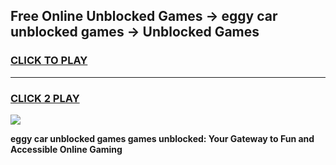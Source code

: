 
## Free Online Unblocked Games → eggy car unblocked games → Unblocked Games
<h3>
<a href="https://premium.freeplayer.one?title=eggy_car_unblocked_games&ref=21F">CLICK TO PLAY</a></h3>
<hr>

<h3>
<a href="https://premium.freeplayer.one?title=eggy_car_unblocked_games&ref=21F">CLICK 2 PLAY</a>
  
</h3>

<a href="https://premium.freeplayer.one?title=eggy_car_unblocked_games&ref=21F/"><img src="https://clearcache.store/games.png"></a>


**eggy car unblocked games games unblocked: Your Gateway to Fun and Accessible Online Gaming**
